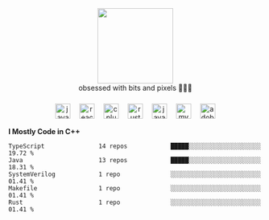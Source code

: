 


  <div align="center">
    
   <img src = "https://i.postimg.cc/W1R4TF4j/d6kpuve-c97567cf-518b-4b86-a271-5c89d88d22f7.gif"  width=150px height=150px />
 </div>

<div align="center">
  obsessed with bits and pixels 🧑‍💻🎨
</div>

  ###
<div align="center">
 <img src="https://cdn.jsdelivr.net/gh/devicons/devicon/icons/javascript/javascript-original.svg" height="30" alt="javascript logo"  />
  <img width="10" />
  <img src="https://cdn.jsdelivr.net/gh/devicons/devicon/icons/react/react-original.svg" height="30" alt="react logo"  />
  <img width="10" />
   <!--<img src="https://cdn.jsdelivr.net/gh/devicons/devicon/icons/nodejs/nodejs-original.svg" height="30" alt="nodejs logo"  />
  <img width="10" />
 <img src="https://cdn.jsdelivr.net/gh/devicons/devicon/icons/flutter/flutter-original.svg" height="30" alt="flutter logo"  />
 <img width="10" />-->
  <img src="https://cdn.jsdelivr.net/gh/devicons/devicon/icons/cplusplus/cplusplus-original.svg" height="30" alt="cpluplus logo"  />
  <img width="10" />
    <img src="https://cdn.jsdelivr.net/gh/devicons/devicon/icons/rust/rust-original.svg" height="30" alt="rust logo"  />
  <img width="10" />
  <img src="https://cdn.jsdelivr.net/gh/devicons/devicon/icons/java/java-original.svg" height="30" alt="java logo"  />
  <img width="10" />
  <img src="https://skillicons.dev/icons?i=mysql" height="30" alt="mysql logo"  />
  <img width="10" />
  <img src="https://skillicons.dev/icons?i=pr" height="30" alt="adobepremierepro logo"  />
</div>

<!--START_SECTION:waka-->
**I Mostly Code in C++** 

```text
TypeScript               14 repos            █████░░░░░░░░░░░░░░░░░░░░   19.72 % 
Java                     13 repos            █████░░░░░░░░░░░░░░░░░░░░   18.31 % 
SystemVerilog            1 repo              ░░░░░░░░░░░░░░░░░░░░░░░░░   01.41 % 
Makefile                 1 repo              ░░░░░░░░░░░░░░░░░░░░░░░░░   01.41 % 
Rust                     1 repo              ░░░░░░░░░░░░░░░░░░░░░░░░░   01.41 % 
```




<!--END_SECTION:waka-->
